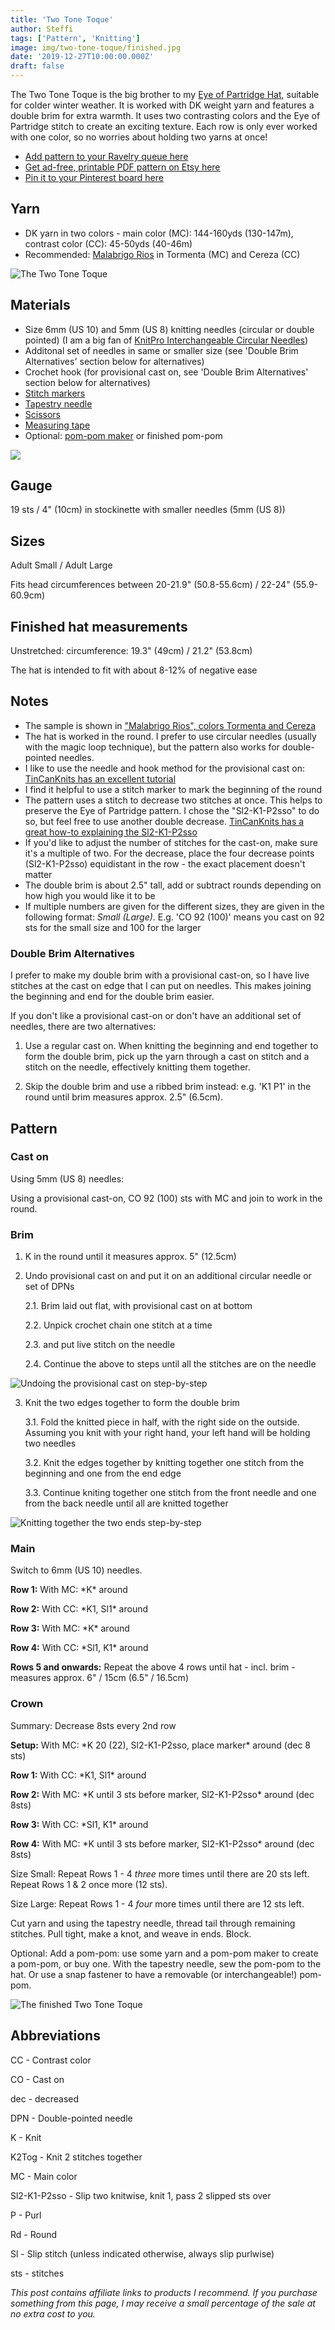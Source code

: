 ```yaml
---
title: 'Two Tone Toque'
author: Steffi
tags: ['Pattern', 'Knitting']
image: img/two-tone-toque/finished.jpg
date: '2019-12-27T10:00:00.000Z'
draft: false
---
```


The Two Tone Toque is the big brother to my [Eye of Partridge Hat](/eye-of-partridge-hat), suitable for colder winter weather. It is worked with DK weight yarn and features a double brim for extra warmth. It uses two contrasting colors and the Eye of Partridge stitch to create an exciting texture. Each row is only ever worked with one color, so no worries about holding two yarns at once!

- [Add pattern to your Ravelry queue here](https://www.ravelry.com/patterns/library/two-tone-toque-2)
- [Get ad-free, printable PDF pattern on Etsy here](https://www.etsy.com/listing/751764354/two-tone-toque-knit-pattern-pdf)
- [Pin it to your Pinterest board here](https://www.pinterest.ch/pin/684617580840686158/)

## Yarn

- DK yarn in two colors - main color (MC): 144-160yds (130-147m), contrast color (CC): 45-50yds (40-46m)
- Recommended: [Malabrigo Rios](https://www.lovecrafts.com/en-gb/p/malabrigo-rios?utm_medium=affiliate&a_aid=47afbd68) in Tormenta (MC) and Cereza (CC)

![The Two Tone Toque](img/two-tone-toque/finished_2.jpg)

## Materials

- Size 6mm (US 10) and 5mm (US 8) knitting needles (circular or double pointed) (I am a big fan of [KnitPro Interchangeable Circular Needles](https://www.lovecrafts.com/en-gb/p/knit-pro-symfonie-interchangeable-circular-needle-starter-set?utm_medium=affiliate&a_aid=47afbd68))
- Additonal set of needles in same or smaller size (see 'Double Brim Alternatives' section below for alternatives)
- Crochet hook (for provisional cast on, see 'Double Brim Alternatives' section below for alternatives)
- [Stitch markers](https://www.lovecrafts.com/en-gb/p/knit-pro-locking-stitch-markers?utm_medium=affiliate&a_aid=47afbd68)
- [Tapestry needle](https://www.lovecrafts.com/en-gb/p/knit-pro-tapestry-needle-set?utm_medium=affiliate&a_aid=47afbd68)
- [Scissors](https://www.lovecrafts.com/en-gb/p/hemline-stork-scissors?utm_medium=affiliate&a_aid=47afbd68)
- [Measuring tape](https://www.lovecrafts.com/en-gb/p/hemline-spring-loaded-tape-measure?utm_medium=affiliate&a_aid=47afbd68)
- Optional: [pom-pom maker](https://www.lovecrafts.com/en-gb/p/addi-moon-pom-pom-maker?utm_medium=affiliate&a_aid=47afbd68) or finished pom-pom

![](img/two-tone-toque/in_progress.jpg)

## Gauge

19 sts / 4" (10cm) in stockinette with smaller needles (5mm (US 8))

## Sizes

Adult Small / Adult Large

Fits head circumferences between 20-21.9" (50.8-55.6cm) / 22-24" (55.9-60.9cm)

## Finished hat measurements

Unstretched: circumference: 19.3" (49cm) / 21.2" (53.8cm)

The hat is intended to fit with about 8-12% of negative ease

## Notes

- The sample is shown in ["Malabrigo Rios", colors Tormenta and Cereza](https://www.lovecrafts.com/en-gb/p/malabrigo-rios?utm_medium=affiliate&a_aid=47afbd68)
- The hat is worked in the round. I prefer to use circular needles (usually with the magic loop technique), but the pattern also works for double-pointed needles.
- I like to use the needle and hook method for the provisional cast on: [TinCanKnits has an excellent tutorial](https://blog.tincanknits.com/2015/07/16/provisional-cast-on-needle-and-hook-method/)
- I find it helpful to use a stitch marker to mark the beginning of the round
- The pattern uses a stitch to decrease two stitches at once. This helps to preserve the Eye of Partridge pattern. I chose the "Sl2-K1-P2sso" to do so, but feel free to use another double decrease. [TinCanKnits has a great how-to explaining the Sl2-K1-P2sso](https://blog.tincanknits.com/2016/01/21/central-double-decrease/)
- If you'd like to adjust the number of stitches for the cast-on, make sure it's a multiple of two. For the decrease, place the four decrease points (Sl2-K1-P2sso) equidistant in the row - the exact placement doesn't matter
- The double brim is about 2.5" tall, add or subtract rounds depending on how high you would like it to be
- If multiple numbers are given for the different sizes, they are given in the following format: _Small (Large)_. E.g. 'CO 92 (100)' means you cast on 92 sts for the small size and 100 for the larger

### Double Brim Alternatives

I prefer to make my double brim with a provisional cast-on, so I have live stitches at the cast on edge that I can put on needles. This makes joining the beginning and end for the double brim easier.

If you don't like a provisional cast-on or don't have an additional set of needles, there are two alternatives:

1. Use a regular cast on. When knitting the beginning and end together to form the double brim, pick up the yarn through a cast on stitch and a stitch on the needle, effectively knitting them together.

2. Skip the double brim and use a ribbed brim instead: e.g. 'K1 P1' in the round until brim measures approx. 2.5" (6.5cm).

## Pattern

### Cast on

Using 5mm (US 8) needles:

Using a provisional cast-on, CO 92 (100) sts with MC and join to work in the round.

### Brim

1. K in the round until it measures approx. 5" (12.5cm)

2. Undo provisional cast on and put it on an additional circular needle or set of DPNs

   2.1. Brim laid out flat, with provisional cast on at bottom

   2.2. Unpick crochet chain one stitch at a time

   2.3. and put live stitch on the needle

   2.4. Continue the above to steps until all the stitches are on the needle

![Undoing the provisional cast on step-by-step](img/two-tone-toque/prov_cast_on_undo.png)

3.  Knit the two edges together to form the double brim

    3.1. Fold the knitted piece in half, with the right side on the outside. Assuming you knit with your right hand, your left hand will be holding two needles

    3.2. Knit the edges together by knitting together one stitch from the beginning and one from the end edge

    3.3. Continue kniting together one stitch from the front needle and one from the back needle until all are knitted together

![Knitting together the two ends step-by-step](img/two-tone-toque/knit_brim_together.png)

### Main

Switch to 6mm (US 10) needles.

**Row 1:** With MC: \*K\* around

**Row 2:** With CC: \*K1, Sl1\* around

**Row 3:** With MC: \*K\* around

**Row 4:** With CC: \*Sl1, K1\* around

**Rows 5 and onwards:** Repeat the above 4 rows until hat - incl. brim - measures approx. 6" / 15cm (6.5" / 16.5cm)

### Crown

Summary: Decrease 8sts every 2nd row

**Setup:** With MC: \*K 20 (22), Sl2-K1-P2sso, place marker\* around (dec 8 sts)

**Row 1:** With CC: \*K1, Sl1\* around

**Row 2:** With MC: \*K until 3 sts before marker, Sl2-K1-P2sso\* around (dec 8sts)

**Row 3:** With CC: \*Sl1, K1\* around

**Row 4:** With MC: \*K until 3 sts before marker, Sl2-K1-P2sso\* around (dec 8sts)

Size Small: Repeat Rows 1 - 4 _three_ more times until there are 20 sts left. Repeat Rows 1 & 2 once more (12 sts).

Size Large: Repeat Rows 1 - 4 _four_ more times until there are 12 sts left.

Cut yarn and using the tapestry needle, thread tail through remaining stitches.
Pull tight, make a knot, and weave in ends.
Block.

Optional: Add a pom-pom: use some yarn and a pom-pom maker to create a pom-pom, or buy one. With the tapestry needle, sew the pom-pom to the hat. Or use a snap fastener to have a removable (or interchangeable!) pom-pom.

![The finished Two Tone Toque](img/two-tone-toque/finished.jpg)

## Abbreviations

CC - Contrast color

CO - Cast on

dec - decreased

DPN - Double-pointed needle

K - Knit

K2Tog - Knit 2 stitches together

MC - Main color

Sl2-K1-P2sso - Slip two knitwise, knit 1, pass 2 slipped sts over

P - Purl

Rd - Round

Sl - Slip stitch (unless indicated otherwise, always slip purlwise)

sts - stitches

_This post contains affiliate links to products I recommend. If you purchase something from this page, I may receive a small percentage of the sale at no extra cost to you._
